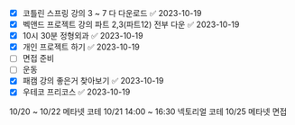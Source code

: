 - [x] 코틀린 스프링 강의 3 ~ 7 다 다운로드 ✅ 2023-10-19
- [x] 벡앤드 프로젝트 강의 파트 2,3(파트12) 전부 다운 ✅ 2023-10-19
- [x] 10시 30분 정형외과 ✅ 2023-10-19
- [x] 개인 프로젝트 하기 ✅ 2023-10-19
- [ ] 면접 준비
- [ ] 운동
- [x] 패캠 강의 좋은거 찾아보기 ✅ 2023-10-19
- [x] 우테코 프리코스 ✅ 2023-10-19

10/20 ~ 10/22 메타넷 코테
10/21 14:00 ~ 16:30 넥토리얼 코테
10/25 메타넷 면접


